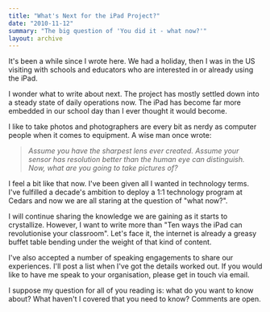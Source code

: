 ```yaml
---
title: "What's Next for the iPad Project?"
date: "2010-11-12"
summary: "The big question of 'You did it - what now?'"
layout: archive
---
```


It's been a while since I wrote here. We had a holiday, then I was in the US visiting with schools and educators who are interested in or already using the iPad.

I wonder what to write about next. The project has mostly settled down into a steady state of daily operations now. The iPad has become far more embedded in our school day than I ever thought it would become.

I like to take photos and photographers are every bit as nerdy as computer people when it comes to equipment. A wise man once wrote:

> _Assume you have the sharpest lens ever created. Assume your sensor has resolution better than the human eye can distinguish. Now, what are you going to take pictures of?_

I feel a bit like that now. I've been given all I wanted in technology terms. I've fulfilled a decade's ambition to deploy a 1:1 technology program at Cedars and now we are all staring at the question of "what now?".

I will continue sharing the knowledge we are gaining as it starts to crystallize. However, I want to write more than "Ten ways the iPad can revolutionise your classroom". Let's face it, the internet is already a greasy buffet table bending under the weight of that kind of content.

I've also accepted a number of speaking engagements to share our experiences. I'll post a list when I've got the details worked out. If you would like to have me speak to your organisation, please get in touch via email.

I suppose my question for all of you reading is: what do you want to know about? What haven't I covered that you need to know? Comments are open.
